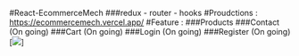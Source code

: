 #React-EcommerceMech 
###redux - router - hooks
#Proudctions : https://ecommercemech.vercel.app/
#Feature :
###Products
###Contact (On going)
###Cart (On going)
###Login (On going)
###Register (On going)
[<img src="blob:https://vercel.com/f619c34d-a33e-44bb-b271-9e780e75ed43">]
